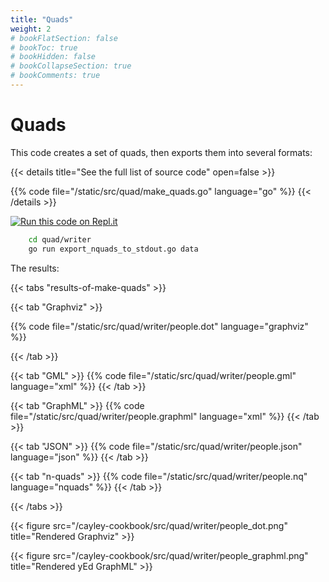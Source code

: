 ```yaml
---
title: "Quads"
weight: 2
# bookFlatSection: false
# bookToc: true
# bookHidden: false
# bookCollapseSection: true
# bookComments: true
---
```


# Quads

This code creates a set of quads, then exports them into several formats:

{{< details title="See the full list of source code" open=false >}}

{{% code file="/static/src/quad/make_quads.go" language="go" %}}
{{< /details >}}

[![Run this code on Repl.it](https://repl.it/badge/github/tombenke/cayley-cookbook-src)](https://repl.it/@tombenke/cayley-cookbook-src#quad/writer/export_nquads_to_stdout.go)

```bash
    cd quad/writer
    go run export_nquads_to_stdout.go data
```


The results:

{{< tabs "results-of-make-quads" >}}

{{< tab "Graphviz" >}}

{{% code file="/static/src/quad/writer/people.dot" language="graphviz" %}}

{{< /tab >}}

{{< tab "GML" >}}
{{% code file="/static/src/quad/writer/people.gml" language="xml" %}}
{{< /tab >}}

{{< tab "GraphML" >}}
{{% code file="/static/src/quad/writer/people.graphml" language="xml" %}}
{{< /tab >}}

{{< tab "JSON" >}}
{{% code file="/static/src/quad/writer/people.json" language="json" %}}
{{< /tab >}}

{{< tab "n-quads" >}}
{{% code file="/static/src/quad/writer/people.nq" language="nquads" %}}
{{< /tab >}}

{{< /tabs >}}

{{< figure src="/cayley-cookbook/src/quad/writer/people_dot.png" title="Rendered Graphviz" >}}

{{< figure src="/cayley-cookbook/src/quad/writer/people_graphml.png" title="Rendered yEd GraphML" >}}



